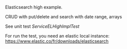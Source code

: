 Elasticsearch high example.

CRUD with put/delete and search with date range, arrays

See unit test _ServiceELHighImplTest_ 

For run the test, you need an elastic local instance:
https://www.elastic.co/fr/downloads/elasticsearch